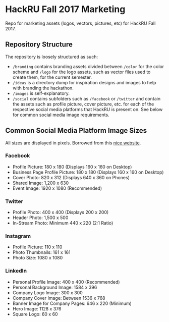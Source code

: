 # HackRU Fall 2017 Marketing
Repo for marketing assets (logos, vectors, pictures, etc) for HackRU Fall 2017.

## Repository Structure
The repository is loosely structured as such:

- `/branding` contains branding assets divided between `/color` for the color scheme and `/logo` for the logo assets, such as vector files used to create them, for the current semester.
- `/ideas` is a directory dump for inspiration designs and images to help with branding the hackathon.
- `/images` is self-explanatory.
- `/social` contains subfolders such as `/facebook` or `/twitter` and contain the assets such as profile picture, cover picture, etc. for each of the respective social media platforms that HackRU is present on. See below for common social media image requirements.

## Common Social Media Platform Image Sizes
All sizes are displayed in pixels. Borrowed from this [nice website](https://sproutsocial.com/insights/social-media-image-sizes-guide/).

### Facebook
- Profile Picture: 180 x 180 (Displays 160 x 160 on Desktop)
- Business Page Profile Picture: 180 x 180 (Displays 160 x 160 on Desktop)
- Cover Photo: 820 x 312 (Displays 640 x 360 on Phones)
- Shared Image: 1,200 x 630
- Event Image: 1920 x 1080 (Recommended)

### Twitter
- Profile Photo: 400 x 400 (Displays 200 x 200)
- Header Photo: 1,500 x 500
- In-Stream Photo: Minimum 440 x 220 (2:1 Ratio)

### Instagram
- Profile Picture: 110 x 110
- Photo Thumbnails: 161 x 161
- Photo Size: 1080 x 1080

### LinkedIn
- Personal Profile Image: 400 x 400 (Recommended)
- Personal Background Image: 1584 x 396
- Company Logo Image: 300 x 300
- Company Cover Image: Between 1536 x 768
- Banner Image for Company Pages: 646 x 220 (Minimum)
- Hero Image: 1128 x 376
- Square Logo: 60 x 60